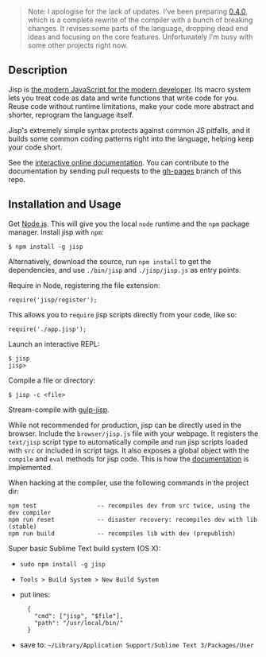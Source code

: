 > Note: I apologise for the lack of updates. I've been preparing [0.4.0](https://github.com/Mitranim/jisp/tree/0.4.0), which is a complete rewrite of the compiler with a bunch of breaking changes. It revises some parts of the language, dropping dead end ideas and focusing on the core features. Unfortunately I'm busy with some other projects right now.

## Description

Jisp is [the modern JavaScript for the modern developer](http://jisp.io). Its macro system lets you treat code as data and write functions that write code for you. Reuse code without runtime limitations, make your code more abstract and shorter, reprogram the language itself.

Jisp's extremely simple syntax protects against common JS pitfalls, and it builds some common coding patterns right into the language, helping keep your code short.

See the [interactive online documentation](http://jisp.io). You can contribute to the documentation by sending pull requests to the [gh-pages](https://github.com/Mitranim/jisp/tree/gh-pages) branch of this repo.

## Installation and Usage

Get [Node.js](http://nodejs.org). This will give you the local `node` runtime and the `npm` package manager. Install jisp with `npm`:

    $ npm install -g jisp

Alternatively, download the source, run `npm install` to get the dependencies, and use `./bin/jisp` and `./jisp/jisp.js` as entry points.

Require in Node, registering the file extension:

    require('jisp/register');

This allows you to `require` jisp scripts directly from your code, like so:

    require('./app.jisp');

Launch an interactive REPL:

    $ jisp
    jisp>

Compile a file or directory:

    $ jisp -c <file>

Stream-compile with [gulp-jisp](https://github.com/Mitranim/gulp-jisp).

While not recommended for production, jisp can be directly used in the browser. Include the `browser/jisp.js` file with your webpage. It registers the `text/jisp` script type to automatically compile and run jisp scripts loaded with `src` or included in script tags. It also exposes a global object with the `compile` and `eval` methods for jisp code. This is how the [documentation](http://jisp.io) is implemented.

When hacking at the compiler, use the following commands in the project dir:

    npm test                 -- recompiles dev from src twice, using the dev compiler
    npm run reset            -- disaster recovery: recompiles dev with lib (stable)
    npm run build            -- recompiles lib with dev (prepublish)

Super basic Sublime Text build system (OS X):
* `sudo npm install -g jisp`
* `Tools > Build System > New Build System`
* put lines:

        {
          "cmd": ["jisp", "$file"],
          "path": "/usr/local/bin/"
        }

* save to: `~/Library/Application Support/Sublime Text 3/Packages/User`
